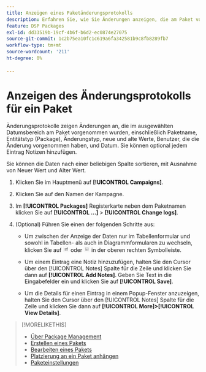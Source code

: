```yaml
---
title: Anzeigen eines Paketänderungsprotokolls
description: Erfahren Sie, wie Sie Änderungen anzeigen, die am Paket vorgenommen wurden.
feature: DSP Packages
exl-id: dd33519b-19cf-4b6f-b6d2-ec0874e27075
source-git-commit: 1c2b75ea10fc1c619a6fa342581b9c8fb8289fb7
workflow-type: tm+mt
source-wordcount: '211'
ht-degree: 0%

---
```


# Anzeigen des Änderungsprotokolls für ein Paket

Änderungsprotokolle zeigen Änderungen an, die im ausgewählten Datumsbereich am Paket vorgenommen wurden, einschließlich Paketname, Entitätstyp (Package), Änderungstyp, neue und alte Werte, Benutzer, die die Änderung vorgenommen haben, und Datum. Sie können optional jedem Eintrag Notizen hinzufügen.

Sie können die Daten nach einer beliebigen Spalte sortieren, mit Ausnahme von Neuer Wert und Alter Wert.

1. Klicken Sie im Hauptmenü auf **[!UICONTROL Campaigns]**.

1. Klicken Sie auf den Namen der Kampagne.

1. Im **[!UICONTROL Packages]** Registerkarte neben dem Paketnamen klicken Sie auf  **[!UICONTROL ...]** > **[!UICONTROL Change logs]**.

1. (Optional) Führen Sie einen der folgenden Schritte aus:

   * Um zwischen der Anzeige der Daten nur im Tabellenformular und sowohl in Tabellen- als auch in Diagrammformularen zu wechseln, klicken Sie auf ![Tabellen- und Diagrammansicht](/help/dsp/assets/table-plus-chart-view.png "Tabellen- und Diagrammansicht") oder ![Tabellenansicht](/help/dsp/assets/table-view.png "Tabellenansicht") in der oberen rechten Symbolleiste.

   * Um einem Eintrag eine Notiz hinzuzufügen, halten Sie den Cursor über den [!UICONTROL Notes] Spalte für die Zeile und klicken Sie dann auf **[!UICONTROL Add Notes]**. Geben Sie Text in die Eingabefelder ein und klicken Sie auf **[!UICONTROL Save]**.

   * Um die Details für einen Eintrag in einem Popup-Fenster anzuzeigen, halten Sie den Cursor über den [!UICONTROL Notes] Spalte für die Zeile und klicken Sie dann auf **[!UICONTROL More]>[!UICONTROL View Details]**.

>[!MORELIKETHIS]
>
>* [Über Package Management](package-about.md)
>* [Erstellen eines Pakets](package-create.md)
>* [Bearbeiten eines Pakets](package-edit.md)
>* [Platzierung an ein Paket anhängen](package-attach-placement.md)
>* [Paketeinstellungen](package-settings.md)


